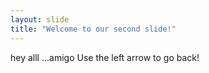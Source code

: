 ```yaml
---
layout: slide
title: "Welcome to our second slide!"
---
```

hey alll ...amigo 
Use the left arrow to go back!
